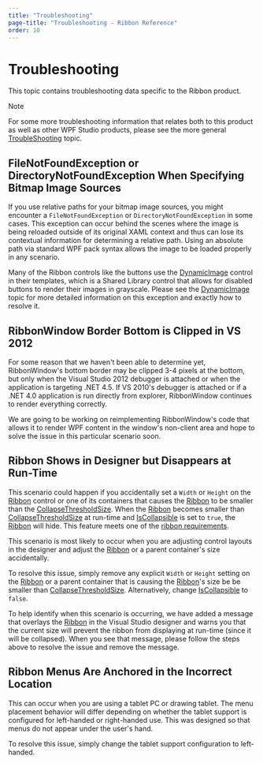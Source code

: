```yaml
---
title: "Troubleshooting"
page-title: "Troubleshooting - Ribbon Reference"
order: 10
---
```

# Troubleshooting

This topic contains troubleshooting data specific to the Ribbon product.

> [!NOTE]
> For some more troubleshooting information that relates both to this product as well as other WPF Studio products, please see the more general [TroubleShooting](../troubleshooting.md) topic.

## FileNotFoundException or DirectoryNotFoundException When Specifying Bitmap Image Sources

If you use relative paths for your bitmap image sources, you might encounter a `FileNotFoundException` or `DirectoryNotFoundException` in some cases.  This exception can occur behind the scenes where the image is being reloaded outside of its original XAML context and thus can lose its contextual information for determining a relative path.  Using an absolute path via standard WPF pack syntax allows the image to be loaded properly in any scenario.

Many of the Ribbon controls like the buttons use the [DynamicImage](../shared/windows-controls/dynamicimage.md) control in their templates, which is a Shared Library control that allows for disabled buttons to render their images in grayscale.  Please see the [DynamicImage](../shared/windows-controls/dynamicimage.md) topic for more detailed information on this exception and exactly how to resolve it.

## RibbonWindow Border Bottom is Clipped in VS 2012

For some reason that we haven't been able to determine yet, RibbonWindow's bottom border may be clipped 3-4 pixels at the bottom, but only when the Visual Studio 2012 debugger is attached or when the application is targeting .NET 4.5.  If VS 2010's debugger is attached or if a .NET 4.0 application is run directly from explorer, RibbonWindow continues to render everything correctly.

We are going to be working on reimplementing RibbonWindow's code that allows it to render WPF content in the window's non-client area and hope to solve the issue in this particular scenario soon.

## Ribbon Shows in Designer but Disappears at Run-Time

This scenario could happen if you accidentally set a `Width` or `Height` on the [Ribbon](xref:ActiproSoftware.Windows.Controls.Ribbon.Ribbon) control or one of its containers that causes the [Ribbon](xref:ActiproSoftware.Windows.Controls.Ribbon.Ribbon) to be smaller than the [CollapseThresholdSize](xref:ActiproSoftware.Windows.Controls.Ribbon.Ribbon.CollapseThresholdSize).  When the [Ribbon](xref:ActiproSoftware.Windows.Controls.Ribbon.Ribbon) becomes smaller than [CollapseThresholdSize](xref:ActiproSoftware.Windows.Controls.Ribbon.Ribbon.CollapseThresholdSize) at run-time and [IsCollapsible](xref:ActiproSoftware.Windows.Controls.Ribbon.Ribbon.IsCollapsible) is set to `true`, the [Ribbon](xref:ActiproSoftware.Windows.Controls.Ribbon.Ribbon) will hide.  This feature meets one of the [ribbon requirements](ribbonui-guidelines.md).

This scenario is most likely to occur when you are adjusting control layouts in the designer and adjust the [Ribbon](xref:ActiproSoftware.Windows.Controls.Ribbon.Ribbon) or a parent container's size accidentally.

To resolve this issue, simply remove any explicit `Width` or `Height` setting on the [Ribbon](xref:ActiproSoftware.Windows.Controls.Ribbon.Ribbon) or a parent container that is causing the [Ribbon](xref:ActiproSoftware.Windows.Controls.Ribbon.Ribbon)'s size be be smaller than [CollapseThresholdSize](xref:ActiproSoftware.Windows.Controls.Ribbon.Ribbon.CollapseThresholdSize).  Alternatively, change [IsCollapsible](xref:ActiproSoftware.Windows.Controls.Ribbon.Ribbon.IsCollapsible) to `false`.

To help identify when this scenario is occurring, we have added a message that overlays the [Ribbon](xref:ActiproSoftware.Windows.Controls.Ribbon.Ribbon) in the Visual Studio designer and warns you that the current size will prevent the ribbon from displaying at run-time (since it will be collapsed).  When you see that message, please follow the steps above to resolve the issue and remove the message.

## Ribbon Menus Are Anchored in the Incorrect Location

This can occur when you are using a tablet PC or drawing tablet. The menu placement behavior will differ depending on whether the tablet support is configured for left-handed or right-handed use. This was designed so that menus do not appear under the user's hand.

To resolve this issue, simply change the tablet support configuration to left-handed.
